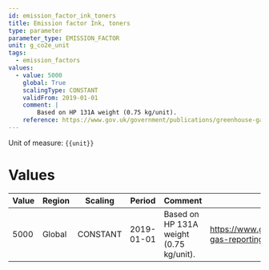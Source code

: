 ```yaml
---
id: emission_factor_ink_toners
title: Emission factor Ink, toners
type: parameter
parameter_type: EMISSION_FACTOR
unit: g_co2e_unit
tags:
  - emission_factors
values:
  - value: 5000
    global: True
    scalingType: CONSTANT
    validFrom: 2019-01-01
    comment: |
        Based on HP 131A weight (0.75 kg/unit).
    reference: https://www.gov.uk/government/publications/greenhouse-gas-reporting-conversion-factors-2024
---
```



Unit of measure: `{{unit}}`


# Values


| Value | Region | Scaling | Period | Comment | Reference |
|-------|--------|---------|--------|---------|-----------|
| 5000 | Global | CONSTANT | 2019-01-01 | Based on HP 131A weight (0.75 kg/unit). | https://www.gov.uk/government/publications/greenhouse-gas-reporting-conversion-factors-2024 |


